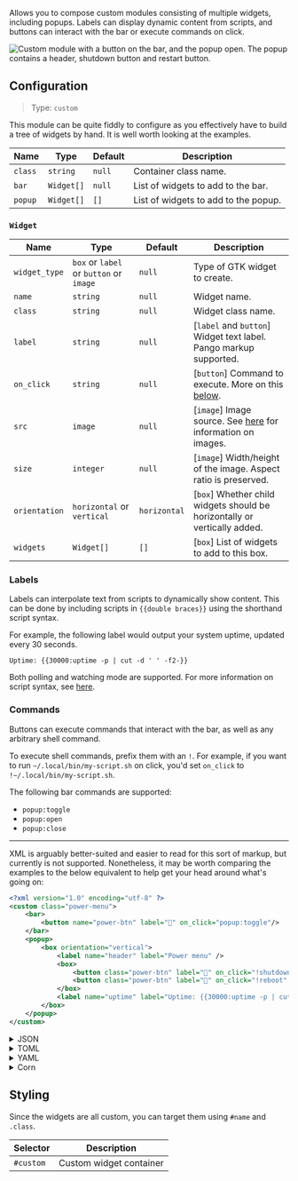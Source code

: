 Allows you to compose custom modules consisting of multiple widgets, including popups. 
Labels can display dynamic content from scripts, and buttons can interact with the bar or execute commands on click.

![Custom module with a button on the bar, and the popup open. The popup contains a header, shutdown button and restart button.](https://f.jstanger.dev/github/ironbar/custom-power-menu.png)

## Configuration

> Type: `custom`

This module can be quite fiddly to configure as you effectively have to build a tree of widgets by hand.
It is well worth looking at the examples.

| Name    | Type       | Default | Description                          |
|---------|------------|---------|--------------------------------------|
| `class` | `string`   | `null`  | Container class name.                |
| `bar`   | `Widget[]` | `null`  | List of widgets to add to the bar.   |
| `popup` | `Widget[]` | `[]`    | List of widgets to add to the popup. |

### `Widget`

| Name          | Type                                    | Default      | Description                                                               |
|---------------|-----------------------------------------|--------------|---------------------------------------------------------------------------|
| `widget_type` | `box` or `label` or `button` or `image` | `null`       | Type of GTK widget to create.                                             |
| `name`        | `string`                                | `null`       | Widget name.                                                              |
| `class`       | `string`                                | `null`       | Widget class name.                                                        |
| `label`       | `string`                                | `null`       | [`label` and `button`] Widget text label. Pango markup supported.         |
| `on_click`    | `string`                                | `null`       | [`button`] Command to execute. More on this [below](#commands).           |
| `src`         | `image`                                 | `null`       | [`image`] Image source. See [here](images) for information on images.     |
| `size`        | `integer`                               | `null`       | [`image`] Width/height of the image. Aspect ratio is preserved.           |
| `orientation` | `horizontal` or `vertical`              | `horizontal` | [`box`] Whether child widgets should be horizontally or vertically added. |
| `widgets`     | `Widget[]`                              | `[]`         | [`box`] List of widgets to add to this box.                               |

### Labels

Labels can interpolate text from scripts to dynamically show content. 
This can be done by including scripts in `{{double braces}}` using the shorthand script syntax.

For example, the following label would output your system uptime, updated every 30 seconds.

```
Uptime: {{30000:uptime -p | cut -d ' ' -f2-}}
```

Both polling and watching mode are supported. For more information on script syntax, see [here](scripts).

### Commands

Buttons can execute commands that interact with the bar, 
as well as any arbitrary shell command.

To execute shell commands, prefix them with an `!`. 
For example, if you want to run `~/.local/bin/my-script.sh` on click, 
you'd set `on_click` to `!~/.local/bin/my-script.sh`.

The following bar commands are supported:

- `popup:toggle`
- `popup:open`
- `popup:close`

---

XML is arguably better-suited and easier to read for this sort of markup, 
but currently is not supported.
Nonetheless, it may be worth comparing the examples to the below equivalent
to help get your head around what's going on:


```xml
<?xml version="1.0" encoding="utf-8" ?>
<custom class="power-menu">
    <bar>
        <button name="power-btn" label="" on_click="popup:toggle"/>
    </bar>
    <popup>
        <box orientation="vertical">
            <label name="header" label="Power menu" />
            <box>
                <button class="power-btn" label="" on_click="!shutdown now" />
                <button class="power-btn" label="" on_click="!reboot" />
            </box>
            <label name="uptime" label="Uptime: {{30000:uptime -p | cut -d ' ' -f2-}}" />
        </box>
    </popup>
</custom>
```

<details>
<summary>JSON</summary>

```json
{
  "end": [
    {
      "type": "clock"
    },
    {
      "bar": [
        {
          "on_click": "popup:toggle",
          "label": "",
          "name": "power-btn",
          "type": "button"
        }
      ],
      "class": "power-menu",
      "popup": [
        {
          "orientation": "vertical",
          "type": "box",
          "widgets": [
            {
              "label": "Power menu",
              "name": "header",
              "type": "label"
            },
            {
              "type": "box",
              "widgets": [
                {
                  "class": "power-btn",
                  "on_click": "!shutdown now",
                  "label": "<span font-size='40pt'></span>",
                  "type": "button"
                },
                {
                  "class": "power-btn",
                  "on_click": "!reboot",
                  "label": "<span font-size='40pt'></span>",
                  "type": "button"
                }
              ]
            },
            {
              "label": "Uptime: {{30000:uptime -p | cut -d ' ' -f2-}}",
              "name": "uptime",
              "type": "label"
            }
          ]
        }
      ],
      "type": "custom"
    }
  ]
}
```

</details>

<details>
<summary>TOML</summary>

```toml
[[end]]
type = 'clock'

[[end]]
class = 'power-menu'
type = 'custom'

[[end.bar]]
on_click = 'popup:toggle'
label = ''
name = 'power-btn'
type = 'button'

[[end.popup]]
orientation = 'vertical'
type = 'box'

[[end.popup.widgets]]
label = 'Power menu'
name = 'header'
type = 'label'

[[end.popup.widgets]]
type = 'box'

[[end.popup.widgets.widgets]]
class = 'power-btn'
on_click = '!shutdown now'
label = '''<span font-size='40pt'></span>'''
type = 'button'

[[end.popup.widgets.widgets]]
class = 'power-btn'
on_click = '!reboot'
label = '''<span font-size='40pt'></span>'''
type = 'button'

[[end.popup.widgets]]
label = '''Uptime: {{30000:uptime -p | cut -d ' ' -f2-}}'''
name = 'uptime'
type = 'label'
```

</details>

<details>
<summary>YAML</summary>

```yaml
end:
- type: clock
- bar:
  - on_click: popup:toggle
    label: 
    name: power-btn
    type: button
  class: power-menu
  popup:
  - orientation: vertical
    type: box
    widgets:
    - label: Power menu
      name: header
      type: label
    - type: box
      widgets:
      - class: power-btn
        on_click: '!shutdown now'
        label: <span font-size='40pt'></span>
        type: button
      - class: power-btn
        on_click: '!reboot'
        label: <span font-size='40pt'></span>
        type: button
    - label: 'Uptime: {{30000:uptime -p | cut -d '' '' -f2-}}'
      name: uptime
      type: label
  type: custom
```

</details>

<details>
<summary>Corn</summary>

```corn
let {
    $power_menu = {
        type = "custom"
        class = "power-menu"

        bar = [ { type = "button" name="power-btn" label = "" on_click = "popup:toggle" } ]

        popup = [ {
            type = "box"
            orientation = "vertical"
            widgets = [
                { type = "label" name = "header" label = "Power menu" }
                {
                    type = "box"
                    widgets = [
                        { type = "button" class="power-btn" label = "<span font-size='40pt'></span>" on_click = "!shutdown now" }
                        { type = "button" class="power-btn" label = "<span font-size='40pt'></span>" on_click = "!reboot" }
                    ]
                }
                { type = "label" name = "uptime" label = "Uptime: {{30000:uptime -p | cut -d ' ' -f2-}}" }
            ]
        } ]
    }
} in {
    end = [ $power_menu ]
}
```

</details>

## Styling

Since the widgets are all custom, you can target them using `#name` and `.class`.

| Selector  | Description             |
|-----------|-------------------------|
| `#custom` | Custom widget container |